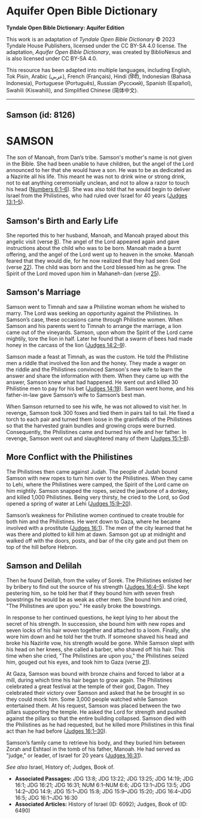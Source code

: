 # Aquifer Open Bible Dictionary

**Tyndale Open Bible Dictionary: Aquifer Edition**

This work is an adaptation of *Tyndale Open Bible Dictionary* © 2023 Tyndale House Publishers, licensed under the CC BY\-SA 4\.0 license. The adaptation, *Aquifer Open Bible Dictionary*, was created by BiblioNexus and is also licensed under CC BY\-SA 4\.0\.

This resource has been adapted into multiple languages, including English, Tok Pisin, Arabic (عربي), French (Français), Hindi (हिंदी), Indonesian (Bahasa Indonesia), Portuguese (Português), Russian (Русский), Spanish (Español), Swahili (Kiswahili), and Simplified Chinese (简体中文).



--------------------------------

## Samson (id: 8126)

SAMSON
======

The son of Manoah, from Dan’s tribe. Samson's mother's name is not given in the Bible. She had been unable to have children, but the angel of the Lord announced to her that she would have a son. He was to be as dedicated as a Nazirite all his life. This meant he was not to drink wine or strong drink, not to eat anything ceremonially unclean, and not to allow a razor to touch his head ([Numbers 6:1–6](https://ref.ly/Num6:1-Num6:6)). She was also told that he would begin to deliver Israel from the Philistines, who had ruled over Israel for 40 years ([Judges 13:1–5](https://ref.ly/Judg13:1-Judg13:5)). 

Samson's Birth and Early Life
-----------------------------

She reported this to her husband, Manoah, and Manoah prayed about this angelic visit (verse [8](https://ref.ly/Judg13:8)). The angel of the Lord appeared again and gave instructions about the child who was to be born. Manoah made a burnt offering, and the angel of the Lord went up to heaven in the smoke. Manoah feared that they would die, for he now realized that they had seen God (verse [22](https://ref.ly/Judg13:22)). The child was born and the Lord blessed him as he grew. The Spirit of the Lord moved upon him in Mahaneh\-dan (verse [25](https://ref.ly/Judg13:25)).

Samson's Marriage
-----------------

Samson went to Timnah and saw a Philistine woman whom he wished to marry. The Lord was seeking an opportunity against the Philistines. In Samson’s case, these occasions came through Philistine women. When Samson and his parents went to Timnah to arrange the marriage, a lion came out of the vineyards. Samson, upon whom the Spirit of the Lord came mightily, tore the lion in half. Later he found that a swarm of bees had made honey in the carcass of the lion ([Judges 14:2–9](https://ref.ly/Judg14:2-Judg14:9)).

Samson made a feast at Timnah, as was the custom. He told the Philistine men a riddle that involved the lion and the honey. They made a wager on the riddle and the Philistines convinced Samson's new wife to learn the answer and share the information with them. When they came up with the answer, Samson knew what had happened. He went out and killed 30 Philistine men to pay for his bet ([Judges 14:19](https://ref.ly/Judg14:19)). Samson went home, and his father\-in\-law gave Samson’s wife to Samson’s best man.

When Samson returned to see his wife, he was not allowed to visit her. In revenge, Samson took 300 foxes and tied them in pairs tail to tail. He fixed a torch to each pair and turned them loose in the grainfields of the Philistines so that the harvested grain bundles and growing crops were burned. Consequently, the Philistines came and burned his wife and her father. In revenge, Samson went out and slaughtered many of them ([Judges 15:1–8](https://ref.ly/Judg15:1-Judg15:8)).

More Conflict with the Philistines
----------------------------------

The Philistines then came against Judah. The people of Judah bound Samson with new ropes to turn him over to the Philistines. When they came to Lehi, where the Philistines were camped, the Spirit of the Lord came on him mightily. Samson snapped the ropes, seized the jawbone of a donkey, and killed 1,000 Philistines. Being very thirsty, he cried to the Lord, so God opened a spring of water at Lehi ([Judges 15:9–20](https://ref.ly/Judg15:9-Judg15:20)).

Samson’s weakness for Philistine women continued to create trouble for both him and the Philistines. He went down to Gaza, where he became involved with a prostitute ([Judges 16:1](https://ref.ly/Judg16:1)). The men of the city learned that he was there and plotted to kill him at dawn. Samson got up at midnight and walked off with the doors, posts, and bar of the city gate and put them on top of the hill before Hebron.

Samson and Delilah
------------------

Then he found Delilah, from the valley of Sorek. The Philistines enlisted her by bribery to find out the source of his strength ([Judges 16:4–5](https://ref.ly/Judg16:4-Judg16:5)). She kept pestering him, so he told her that if they bound him with seven fresh bowstrings he would be as weak as other men. She bound him and cried, "The Philistines are upon you." He easily broke the bowstrings. 

In response to her continued questions, he kept lying to her about the secret of his strength. In succession, she bound him with new ropes and seven locks of his hair woven together and attached to a loom. Finally, she wore him down and he told her the truth. If someone shaved his head and broke his Nazirite vow, his strength would be gone. While Samson slept with his head on her knees, she called a barber, who shaved off his hair. This time when she cried, "The Philistines are upon you," the Philistines seized him, gouged out his eyes, and took him to Gaza (verse [21](https://ref.ly/Judg16:21)).

At Gaza, Samson was bound with bronze chains and forced to labor at a mill, during which time his hair began to grow again. The Philistines celebrated a great festival at the temple of their god, Dagon. They celebrated their victory over Samson and asked that he be brought in so they could mock him. Some 3,000 people watched while Samson entertained them. At his request, Samson was placed between the two pillars supporting the temple. He asked the Lord for strength and pushed against the pillars so that the entire building collapsed. Samson died with the Philistines as he had requested, but he killed more Philistines in this final act than he had before ([Judges 16:1–30](https://ref.ly/Judg16:1-Judg16:30)).

Samson’s family came to retrieve his body, and they buried him between Zorah and Eshtaol in the tomb of his father, Manoah. He had served as "judge," or leader, of Israel for 20 years ([Judges 16:31](https://ref.ly/Judg16:31)).

*See also* Israel, History of; Judges, Book of.

* **Associated Passages:** JDG 13:8; JDG 13:22; JDG 13:25; JDG 14:19; JDG 16:1; JDG 16:21; JDG 16:31; NUM 6:1–NUM 6:6; JDG 13:1–JDG 13:5; JDG 14:2–JDG 14:9; JDG 15:1–JDG 15:8; JDG 15:9–JDG 15:20; JDG 16:4–JDG 16:5; JDG 16:1–JDG 16:30
* **Associated Articles:** History of Israel (ID: 6092); Judges, Book of (ID: 6490)


